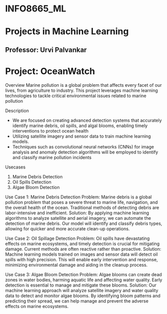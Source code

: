 # INFO8665_ML
# Projects in Machine Learning
## Professor: Urvi Palvankar 

# Project: OceanWatch

Overview
Marine pollution is a global problem that affects every facet of our lives, from agriculture to industry.
This project leverages machine learning technologies to tackle critical environmental issues related to marine pollution

Description
- We are focused on creating advanced detection systems that accurately identify marine debris, oil spills, and algal blooms, enabling timely interventions to protect ocean health
- Utilizing satellite imagery and sensor data to train machine learning models.
- Techniques such as convolutional neural networks (CNNs) for image analysis and anomaly detection algorithms will be employed to identify and classify marine pollution incidents

Usecases
1. Marine Debris Detection
2. Oil Spills Detection
3. Algae Bloom Detection

Use Case 1: Marine Debris Detection
Problem: Marine debris is a global pollution problem that poses a severe threat to marine life, navigation, and the overall health of the ocean. Traditional methods of detecting debris are labor-intensive and inefficient.
Solution: By applying machine learning algorithms to analyze satellite and aerial imagery, we can automate the detection of marine debris. Our model will identify and classify debris types, allowing for quicker and more accurate clean-up operations.

Use Case 2: Oil Spillage Detection
Problem: Oil spills have devastating effects on marine ecosystems, and timely detection is crucial for mitigating damage. Current methods are often reactive rather than proactive.
Solution: Machine learning models trained on images and sensor data will detect oil spills with high precision. This will enable early intervention and response, minimizing environmental damage and aiding in the cleanup process.

Use Case 3: Algae Bloom Detection
Problem: Algae blooms can create dead zones in water bodies, harming aquatic life and affecting water quality. Early detection is essential to manage and mitigate these blooms.
Solution: Our machine learning approach will analyze satellite imagery and water quality data to detect and monitor algae blooms. By identifying bloom patterns and predicting their spread, we can help manage and prevent the adverse effects on marine ecosystems.

